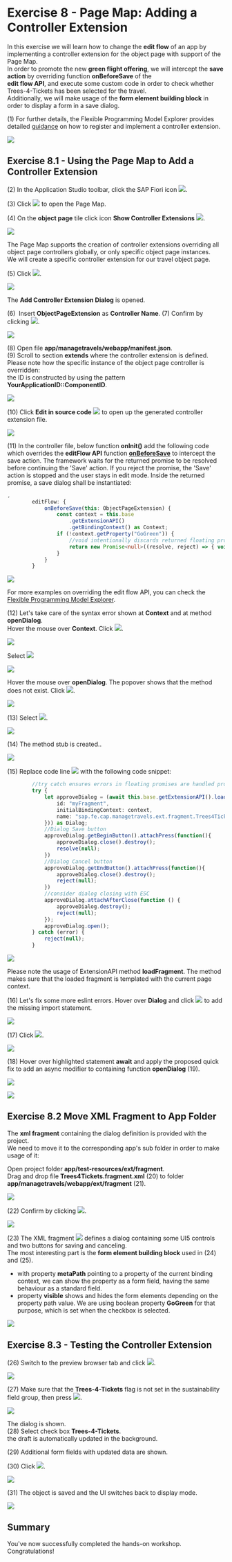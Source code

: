 # Exercise 8 - Page Map: Adding a Controller Extension

In this exercise we will learn how to change the **edit flow** of an app by implementing a controller extension for the object page with support of the Page Map.\
In order to promote the new **green flight offering**, we will intercept the **save action** by overriding function **onBeforeSave** of the\
**edit flow API**, and execute some custom code in order to check whether Trees-4-Tickets has been selected for the travel.\
Additionally, we will make usage of the **form element building block** in order to display a form in a save dialog.

(1) For further details, the Flexible Programming Model Explorer provides detailed [guidance](https://ui5.sap.com/test-resources/sap/fe/core/fpmExplorer/index.html#/controllerExtensions/controllerExtensionsOverview/guidanceControllerExtensions) on how to register and implement a controller extension.

![](./images/image1.png)

## Exercise 8.1 - Using the Page Map to Add a Controller Extension

(2) In the Application Studio toolbar, click the SAP Fiori icon ![](./images/image3.png).

(3) Click ![](./images/image4.png)  to open the Page Map.

(4) On the **object page** tile click icon **Show Controller Extensions** ![](./images/image5.png).

![](./images/image2.png)

The Page Map supports the creation of controller extensions overriding all object page controllers globally, or only specific object page instances.\
We will create a specific controller extension for our travel object page.

(5) Click ![](./images/image7.png).

![](./images/image6.png)

The **Add Controller Extension Dialog** is opened.

(6)  Insert **ObjectPageExtension** as **Controller Name**. (7) Confirm by clicking ![](./images/image9.png).

![](./images/image8.png)

(8) Open file **app/managetravels/webapp/manifest.json**.\
(9) Scroll to section **extends** where the controller extension is defined.\
Please note how the specific instance of the object page controller is overridden:\
the ID is constructed by using the pattern **YourApplicationID::ComponentID**.

![](./images/image10.png)

(10) Click **Edit in source code** ![](./images/image13.png) to open up the generated controller extension file.

![](./images/image12.png)

(11) In the controller file, below function **onInit()** add the following code which overrides the **editFlow API** function [**onBeforeSave**](https://ui5.sap.com/#/api/sap.fe.core.controllerextensions.EditFlow%23methods/onBeforeSave) to intercept the save action. The framework waits for the returned promise to be resolved before continuing the 'Save' action. If you reject the promise, the 'Save' action is stopped and the user stays in edit mode. Inside the returned promise, a save dialog shall be instantiated:

```ts
,
		editFlow: {
			onBeforeSave(this: ObjectPageExtension) {
				const context = this.base
					.getExtensionAPI()
					.getBindingContext() as Context;
				if (!context.getProperty("GoGreen")) {
					//void intentionally discards returned floating promise
					return new Promise<null>((resolve, reject) => { void this.openDialog(resolve, reject, context); })
				}
			}
		}
```

![](./images/image14.png)


For more examples on overriding the edit flow API, you can check the [Flexible Programming Model Explorer](https://sapui5.hana.ondemand.com/test-resources/sap/fe/core/fpmExplorer/index.html#/controllerExtensions/controllerExtensionsOverview/basicExtensibility).

(12) Let's take care of the syntax error shown at **Context** and at method **openDialog**.\
Hover the mouse over **Context**. Click ![](./images/image16.png).

![](./images/image15a.png)

Select ![](./images/image15c.png)

![](./images/image15b.png)

Hover the mouse over **openDialog**. The popover shows that the method does not exist. Click ![](./images/image16.png).

![](./images/image15.png)

(13) Select ![](./images/image18.png).

![](./images/image17.png)

(14) The method stub is created..

![](./images/image19.png)

(15) Replace code line ![](./images/image20.png) with the following code snippet:

```ts
		//try catch ensures errors in floating promises are handled properly
		try {
			let approveDialog = (await this.base.getExtensionAPI().loadFragment({
				id: "myFragment",
				initialBindingContext: context,
				name: "sap.fe.cap.managetravels.ext.fragment.Trees4Tickets"
			})) as Dialog;
			//Dialog Save button
			approveDialog.getBeginButton().attachPress(function(){
				approveDialog.close().destroy();
				resolve(null);
			})
			//Dialog Cancel button
			approveDialog.getEndButton().attachPress(function(){
				approveDialog.close().destroy();
				reject(null);
			})			
			//consider dialog closing with ESC
			approveDialog.attachAfterClose(function () {
				approveDialog.destroy();
				reject(null);
			});			
			approveDialog.open();
		} catch (error) {
			reject(null);
		}
```

![](./images/image21.png)

Please note the usage of ExtensionAPI method **loadFragment**. The method makes sure that the loaded fragment is templated with the current page context.

(16) Let's fix some more eslint errors. Hover over **Dialog** and click ![](./images/image16.png) to add the missing import statement.

![](./images/image22.png)

(17) Click ![](./images/image24.png).

![](./images/image23.png)

(18) Hover over highlighted statement **await** and apply the proposed quick fix to add an async modifier to containing function **openDialog** (19).

![](./images/image25.png)

![](./images/image27.png)

## Exercise 8.2 Move XML Fragment to App Folder

The **xml fragment** containing the dialog definition is provided with the project.\
We need to move it to the corresponding app's sub folder in order to make usage of it:

Open project folder **app/test-resources/ext/fragment**.\
Drag and drop file **Trees4Tickets.fragment.xml** (20) to folder **app/managetravels/webapp/ext/fragment** (21).

![](./images/image29.png)

(22) Confirm by clicking ![](./images/image32.png).

![](./images/image31.png)

(23) The XML fragment ![](./images/image30.png) defines a dialog containing some UI5 controls and two buttons for saving and canceling.\
The most interesting part is the **form element building block** used in (24) and (25).
- with property **metaPath** pointing to a property of the current binding context, we can show the property as a form field, having the same behaviour as a standard field.
- property **visible** shows and hides the form elements depending on the property path value. We are using boolean property **GoGreen** for that purpose, which is set when the checkbox is selected.

![](./images/image33.png)

## Exercise 8.3 - Testing the Controller Extension

(26) Switch to the preview browser tab and click ![](./images/image40.png).

![](./images/image39.png)

(27) Make sure that the **Trees-4-Tickets** flag is not set in the sustainability field group, then press  ![](./images/image42.png).

![](./images/image41.png)

The dialog is shown.\
(28) Select check box **Trees-4-Tickets**.\
the draft is automatically updated in the background.

(29) Additional form fields with updated data are shown.

(30) Click ![](./images/image46.png).

![](./images/image43.png)

(31) The object is saved and the UI switches back to display mode.

![](./images/image47.png)

## Summary

You've now successfully completed the hands-on workshop. Congratulations!